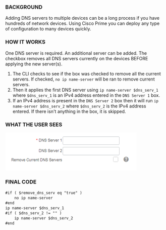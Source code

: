 ### BACKGROUND
Adding DNS servers to multiple devices can be a long process if you have hundreds of network devices.  Using Cisco Prime you can deploy any type of configuration to many devices quickly.

### HOW IT WORKS
One DNS server is required.
An additional server can be added.
The checkbox removes all DNS servers currently on the devices BEFORE applying the new server(s).

1. The CLI checks to see if the box was checked to remove all the current servers.  If checked, `no ip name-server` will be ran to remove current servers.
2. Then it applies the first DNS server using `ip name-server $dns_serv_1` where `$dns_serv_1` is an IPv4 address entered in the `DNS Server 1` box.
3. If an IPv4 address is present in the `DNS Server 2` box then it will run `ip name-server $dns_serv_2` where `$dns_serv_2` is the IPv4 address entered.  If there isn't anything in the box, it is skipped.

### WHAT THE USER SEES

![alt text](https://raw.githubusercontent.com/blomstertj/root/master/Projects/Bulk%20Add%20DNS%20Servers%20with%20Prime/dns_serv_form.PNG)

### FINAL CODE
```
#if ( $remove_dns_serv eq "true" )
	no ip name-server
#end
ip name-server $dns_serv_1
#if ( $dns_serv_2 != "" )
	ip name-server $dns_serv_2
#end
```
